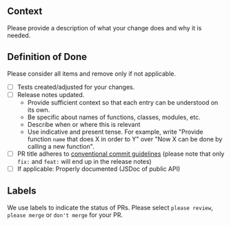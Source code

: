 ## Context

Please provide a description of what your change does and why it is needed.

## Definition of Done

Please consider all items and remove only if not applicable.

- [ ] Tests created/adjusted for your changes.
- [ ] Release notes updated.
  * Provide sufficient context so that each entry can be understood on its own.
  * Be specific about names of functions, classes, modules, etc.
  * Describe when or where this is relevant
  * Use indicative and present tense. For example, write "Provide function `name` that does X in order to Y" over "Now X can be done by calling a new function".
- [ ] PR title adheres to [conventional commit guidelines](https://www.conventionalcommits.org) (please note that only `fix:` and `feat:` will end up in the release notes)
- [ ] If applicable: Properly documented (JSDoc of public API)

## Labels
We use labels to indicate the status of PRs. 
Please select `please review`, `please merge` or `don't merge` for your PR.

